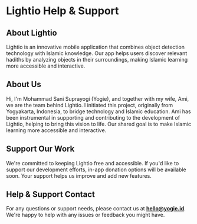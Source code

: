 # Lightio Help & Support

## About Lightio

Lightio is an innovative mobile application that combines object detection technology with Islamic knowledge. Our app helps users discover relevant hadiths by analyzing objects in their surroundings, making Islamic learning more accessible and interactive.

## About Us

Hi, I'm Mohammad Sani Suprayogi (Yogie), and together with my wife, Ami, we are the team behind Lightio. I initiated this project, originally from Yogyakarta, Indonesia, to bridge technology and Islamic education. Ami has been instrumental in supporting and contributing to the development of Lightio, helping to bring this vision to life. Our shared goal is to make Islamic learning more accessible and interactive.

## Support Our Work

We're committed to keeping Lightio free and accessible. If you'd like to support our development efforts, in-app donation options will be available soon. Your support helps us improve and add new features.

## Help & Support Contact

For any questions or support needs, please contact us at **hello@yogie.id**. We're happy to help with any issues or feedback you might have.

